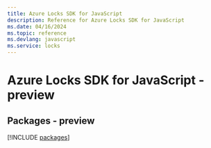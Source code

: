 ```yaml
---
title: Azure Locks SDK for JavaScript
description: Reference for Azure Locks SDK for JavaScript
ms.date: 04/16/2024
ms.topic: reference
ms.devlang: javascript
ms.service: locks
---
```

# Azure Locks SDK for JavaScript - preview
## Packages - preview
[!INCLUDE [packages](locks-index.md)]